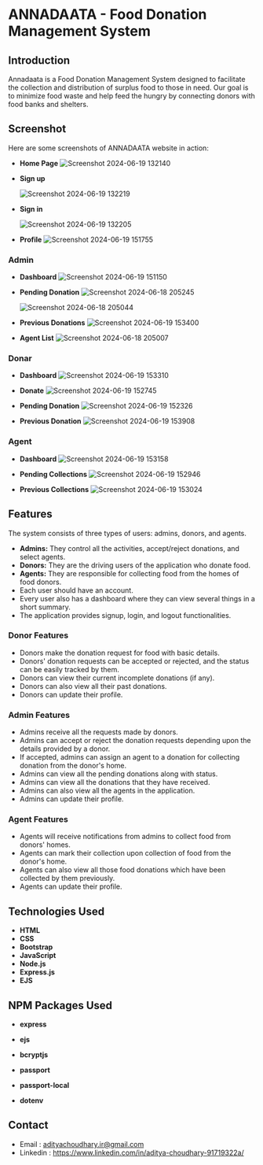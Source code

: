 # ANNADAATA - Food Donation Management System

 



## **Introduction**

Annadaata is a Food Donation Management System designed to facilitate the collection and distribution of surplus food to those in need. Our goal is to minimize food waste and help feed the hungry by connecting donors with food banks and shelters.
## **Screenshot**
Here are some screenshots of ANNADAATA website in action:

- **Home Page**
 ![Screenshot 2024-06-19 132140](https://github.com/adiitya24/ANNADAATA/assets/124274939/3dee38d1-a40b-4bda-ac26-f71f41b0679e)


- **Sign up**

  ![Screenshot 2024-06-19 132219](https://github.com/adiitya24/ANNADAATA/assets/124274939/adcc4eb4-482b-4889-8e48-8eb76af7e7c3)


- **Sign in**

  ![Screenshot 2024-06-19 132205](https://github.com/adiitya24/ANNADAATA/assets/124274939/022c9904-7668-485c-8bd1-ea9b5276bc9d)

- **Profile**
  ![Screenshot 2024-06-19 151755](https://github.com/adiitya24/ANNADAATA/assets/124274939/21143725-5e4b-453a-a000-30d05c200a40)


### **Admin** 

- **Dashboard**
  ![Screenshot 2024-06-19 151150](https://github.com/adiitya24/ANNADAATA/assets/124274939/89513997-3546-485e-b03d-09dbc562a36a)

- **Pending Donation**
  ![Screenshot 2024-06-18 205245](https://github.com/adiitya24/ANNADAATA/assets/124274939/e973159e-5be3-45fc-9435-a0a722479356)

  ![Screenshot 2024-06-18 205044](https://github.com/adiitya24/ANNADAATA/assets/124274939/f42ef523-9f06-4cbf-87a9-16763af63af9)

- **Previous Donations**
  ![Screenshot 2024-06-19 153400](https://github.com/adiitya24/ANNADAATA/assets/124274939/f99e7192-04c4-40e4-a818-b2063bf8b138)

  

- **Agent List**
  ![Screenshot 2024-06-18 205007](https://github.com/adiitya24/ANNADAATA/assets/124274939/99aaf127-b648-46a8-a3ff-a0105e1abeb6)


 ### **Donar**

 - **Dashboard**
   ![Screenshot 2024-06-19 153310](https://github.com/adiitya24/ANNADAATA/assets/124274939/114f82cf-63b2-488b-adcd-5f5a40261371)

- **Donate**
  ![Screenshot 2024-06-19 152745](https://github.com/adiitya24/ANNADAATA/assets/124274939/9b3c4648-019d-440e-b15c-a2d796e20012)

- **Pending Donation**
  ![Screenshot 2024-06-19 152326](https://github.com/adiitya24/ANNADAATA/assets/124274939/45a0d3af-1689-4eef-889f-4d8f4587247f)

- **Previous Donation**
  ![Screenshot 2024-06-19 153908](https://github.com/adiitya24/ANNADAATA/assets/124274939/bbcaaf98-9ba6-4d4e-97c1-bf685213bde4)


### **Agent**

- **Dashboard**
  ![Screenshot 2024-06-19 153158](https://github.com/adiitya24/ANNADAATA/assets/124274939/47dfc14e-11db-4656-b685-e9405418a6a7)

- **Pending Collections**
  ![Screenshot 2024-06-19 152946](https://github.com/adiitya24/ANNADAATA/assets/124274939/1664fc98-2724-4181-a9ea-d8f5a9d36084)

- **Previous Collections**
  ![Screenshot 2024-06-19 153024](https://github.com/adiitya24/ANNADAATA/assets/124274939/3af6c0ab-ef5c-4137-8bb0-259a0465e933)


## **Features**


The system consists of three types of users: admins, donors, and agents.

- **Admins:** They control all the activities, accept/reject donations, and select agents.
- **Donors:** They are the driving users of the application who donate food.
- **Agents:** They are responsible for collecting food from the homes of food donors.
- Each user should have an account.
- Every user also has a dashboard where they can view several things in a short summary.
- The application provides signup, login, and logout functionalities.

### Donor Features

- Donors make the donation request for food with basic details.
- Donors' donation requests can be accepted or rejected, and the status can be easily tracked by them.
- Donors can view their current incomplete donations (if any).
- Donors can also view all their past donations.
- Donors can update their profile.

### Admin Features

- Admins receive all the requests made by donors.
- Admins can accept or reject the donation requests depending upon the details provided by a donor.
- If accepted, admins can assign an agent to a donation for collecting donation from the donor's home.
- Admins can view all the pending donations along with status.
- Admins can view all the donations that they have received.
- Admins can also view all the agents in the application.
- Admins can update their profile.

### Agent Features

- Agents will receive notifications from admins to collect food from donors' homes.
- Agents can mark their collection upon collection of food from the donor's home.
- Agents can also view all those food donations which have been collected by them previously.
- Agents can update their profile.


## **Technologies Used**

- **HTML**
- **CSS**
- **Bootstrap**
- **JavaScript**
- **Node.js**
- **Express.js**
- **EJS**

## **NPM Packages Used**

- **express**
- **ejs**

- **bcryptjs**
- **passport**
- **passport-local**
- **dotenv**

## **Contact**
- Email : adityachoudhary.ir@gmail.com
- Linkedin : https://www.linkedin.com/in/aditya-choudhary-91719322a/
